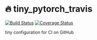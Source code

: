 # 🔥 tiny_pytorch_travis

[![Build Status](https://travis-ci.com/j20232/tiny_pytorch_travis.svg?branch=master)](https://travis-ci.com/j20232/tiny_pytorch_travis) [![Coverage Status](https://coveralls.io/repos/github/j20232/tiny_pytorch_travis/badge.svg?branch=master)](https://coveralls.io/github/j20232/tiny_pytorch_travis?branch=master)

tiny configuration for CI on GitHub
